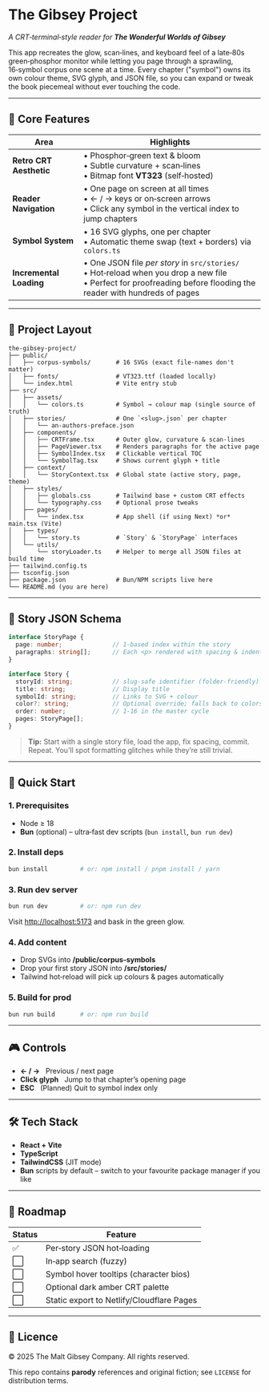 # The Gibsey Project

*A CRT‑terminal‑style reader for **The Wonderful Worlds of Gibsey***

This app recreates the glow, scan‑lines, and keyboard feel of a late‑80s green‑phosphor monitor while letting you page through a sprawling, 16‑symbol corpus one scene at a time. Every chapter ("symbol") owns its own colour theme, SVG glyph, and JSON file, so you can expand or tweak the book piecemeal without ever touching the code.

---

## 🎨 Core Features

| Area                    | Highlights                                                                                                                                                             |
| ----------------------- | ---------------------------------------------------------------------------------------------------------------------------------------------------------------------- |
| **Retro CRT Aesthetic** | • Phosphor‑green text & bloom<br>• Subtle curvature + scan‑lines<br>• Bitmap font **VT323** (self‑hosted)                                                              |
| **Reader Navigation**   | • One page on screen at all times<br>• ← / → keys or on‑screen arrows<br>• Click any symbol in the vertical index to jump chapters                                     |
| **Symbol System**       | • 16 SVG glyphs, one per chapter<br>• Automatic theme swap (text + borders) via `colors.ts`                                                                            |
| **Incremental Loading** | • One JSON file *per story* in `src/stories/`<br>• Hot‑reload when you drop a new file<br>• Perfect for proofreading before flooding the reader with hundreds of pages |

---

## 📁 Project Layout

```
the-gibsey-project/
├── public/
│   ├── corpus-symbols/       # 16 SVGs (exact file‑names don't matter)
│   ├── fonts/                # VT323.ttf (loaded locally)
│   └── index.html            # Vite entry stub
├── src/
│   ├── assets/
│   │   └── colors.ts         # Symbol → colour map (single source of truth)
│   ├── stories/              # One `<slug>.json` per chapter
│   │   └── an-authors-preface.json
│   ├── components/
│   │   ├── CRTFrame.tsx      # Outer glow, curvature & scan‑lines
│   │   ├── PageViewer.tsx    # Renders paragraphs for the active page
│   │   ├── SymbolIndex.tsx   # Clickable vertical TOC
│   │   └── SymbolTag.tsx     # Shows current glyph + title
│   ├── context/
│   │   └── StoryContext.tsx  # Global state (active story, page, theme)
│   ├── styles/
│   │   ├── globals.css       # Tailwind base + custom CRT effects
│   │   └── typography.css    # Optional prose tweaks
│   ├── pages/
│   │   └── index.tsx         # App shell (if using Next) *or* main.tsx (Vite)
│   ├── types/
│   │   └── story.ts          # `Story` & `StoryPage` interfaces
│   └── utils/
│       └── storyLoader.ts    # Helper to merge all JSON files at build time
├── tailwind.config.ts
├── tsconfig.json
├── package.json              # Bun/NPM scripts live here
└── README.md (you are here)
```

---

## 🧾 Story JSON Schema

```ts
interface StoryPage {
  page: number;              // 1‑based index within the story
  paragraphs: string[];      // Each <p> rendered with spacing & indent
}

interface Story {
  storyId: string;           // slug‑safe identifier (folder‑friendly)
  title: string;             // Display title
  symbolId: string;          // Links to SVG + colour
  color?: string;            // Optional override; falls back to colors.ts
  order: number;             // 1‑16 in the master cycle
  pages: StoryPage[];
}
```

> **Tip:** Start with a single story file, load the app, fix spacing, commit. Repeat. You’ll spot formatting glitches while they’re still trivial.

---

## 🚀 Quick Start

### 1. Prerequisites

* Node ≥ 18
* **Bun** (optional) – ultra‑fast dev scripts (`bun install`, `bun run dev`)

### 2. Install deps

```bash
bun install         # or: npm install / pnpm install / yarn
```

### 3. Run dev server

```bash
bun run dev         # or: npm run dev
```

Visit [http://localhost:5173](http://localhost:5173) and bask in the green glow.

### 4. Add content

* Drop SVGs into **/public/corpus‑symbols**
* Drop your first story JSON into **/src/stories/**
* Tailwind hot‑reload will pick up colours & pages automatically

### 5. Build for prod

```bash
bun run build       # or: npm run build
```

---

## 🎮 Controls

* **← / →**   Previous / next page
* **Click glyph**   Jump to that chapter’s opening page
* **ESC**   (Planned) Quit to symbol index only

---

## 🛠 Tech Stack

* **React + Vite**
* **TypeScript**
* **TailwindCSS** (JIT mode)
* **Bun** scripts by default – switch to your favourite package manager if you like

---

## 📍 Roadmap

| Status | Feature                                   |
| ------ | ----------------------------------------- |
| ✅      | Per‑story JSON hot‑loading                |
| ⬜      | In‑app search (fuzzy)                     |
| ⬜      | Symbol hover tooltips (character bios)    |
| ⬜      | Optional dark amber CRT palette           |
| ⬜      | Static export to Netlify/Cloudflare Pages |

---

## 📝 Licence

© 2025 The Malt Gibsey Company. All rights reserved.

This repo contains **parody** references and original fiction; see `LICENSE` for distribution terms.